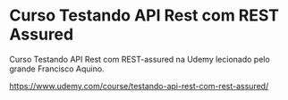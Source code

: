# Curso Testando API Rest com REST Assured

Curso Testando API Rest com REST-assured na Udemy lecionado pelo grande Francisco Aquino.

https://www.udemy.com/course/testando-api-rest-com-rest-assured/
